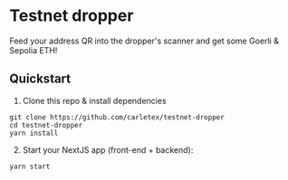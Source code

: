 # Testnet dropper

Feed your address QR into the dropper's scanner and get some Goerli & Sepolia ETH!

## Quickstart

1. Clone this repo & install dependencies

```
git clone https://github.com/carletex/testnet-dropper
cd testnet-dropper
yarn install
```

2. Start your NextJS app (front-end + backend):

```
yarn start
```